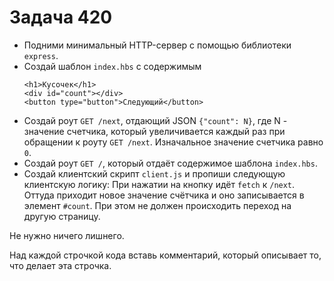 # Задача 420

* Подними минимальный HTTP-сервер с помощью библиотеки `express`.
* Создай шаблон `index.hbs` с содержимым
  ```
  <h1>Кусочек</h1>
  <div id="count"></div>
  <button type="button">Следующий</button>
  ```
* Создай роут `GET /next`, отдающий JSON `{"count": N}`, где N - значение счетчика,
  который увеличивается каждый раз при обращении к роуту `GET /next`.
  Изначальное значение счетчика равно `0`.
* Создай роут `GET /`, который отдаёт содержимое шаблона `index.hbs`.
* Создай клиентский скрипт `client.js` и пропиши следующую клиентскую логику:
  При нажатии на кнопку идёт `fetch` к `/next`. Оттуда приходит новое значение
  счётчика и оно записывается в элемент `#count`.
  При этом не должен происходить переход на другую страницу.

Не нужно ничего лишнего.

Над каждой строчкой кода вставь комментарий, который описывает то, что делает эта строчка.
